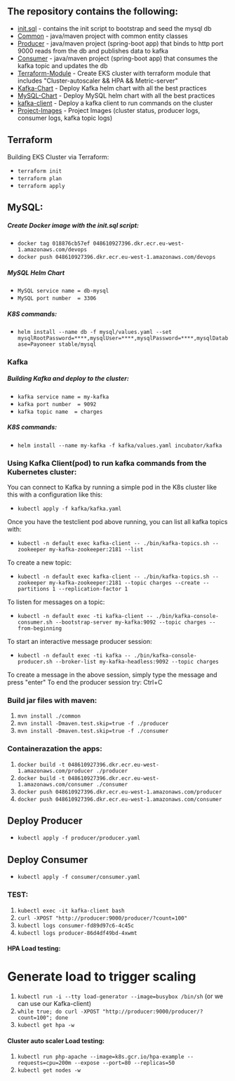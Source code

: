 ## The repository contains the following:

- [init.sql](#init.sql) - contains the init script to bootstrap and seed the mysql db
- [Common](#common) - java/maven project with common entity classes
- [Producer](#producer) - java/maven project (spring-boot app) that binds to http port 9000 reads from the db and publishes data to kafka
- [Consumer](#Consumer) - java/maven project (spring-boot app) that consumes the kafka topic and updates the db
- [Terraform-Module](#Terraform-Module)    - Create EKS cluster with terraform module that includes "Cluster-autoscaler && HPA && Metric-server"
- [Kafka-Chart](#Kafka-Chart)         - Deploy Kafka helm chart with all the best practices
- [MySQL-Chart](#MySQL-Chart)         - Deploy MySQL helm chart with all the best practices
- [kafka-client](#kafka-client)        - Deploy a kafka client to run commands on the cluster
- [Project-Images](#Project-Images)        - Project Images (cluster status, producer logs, consumer logs, kafka topic logs)



## Terraform

Building EKS Cluster via Terraform:

- `terraform init`
- `terraform plan`
- `terraform apply`

## MySQL:

##### Create Docker image with the init.sql script:

- `docker tag 018876cb57ef 048610927396.dkr.ecr.eu-west-1.amazonaws.com/devops`
- `docker push 048610927396.dkr.ecr.eu-west-1.amazonaws.com/devops`

##### MySQL Helm Chart

- `MySQL service name = db-mysql`
- `MySQL port number  = 3306`

##### K8S commands:

- `helm install --name db -f mysql/values.yaml --set mysqlRootPassword=****,mysqlUser=****,mysqlPassword=****,mysqlDatabase=Payoneer stable/mysql`

### Kafka

##### Building Kafka and deploy to the cluster:

- `kafka service name = my-kafka`
- `kafka port number  = 9092`
- `kafka topic name  = charges`

##### K8S commands:

- `helm install --name my-kafka -f kafka/values.yaml incubator/kafka`

### Using Kafka Client(pod) to run kafka commands from the Kubernetes cluster:

You can connect to Kafka by running a simple pod in the K8s cluster like this with a configuration like this:

- `kubectl apply -f kafka/kafka.yaml`

Once you have the testclient pod above running, you can list all kafka
topics with:

- `kubectl -n default exec kafka-client -- ./bin/kafka-topics.sh --zookeeper my-kafka-zookeeper:2181 --list`

To create a new topic:

- `kubectl -n default exec kafka-client -- ./bin/kafka-topics.sh --zookeeper my-kafka-zookeeper:2181 --topic charges --create --partitions 1 --replication-factor 1`

To listen for messages on a topic:

- `kubectl -n default exec -ti kafka-client -- ./bin/kafka-console-consumer.sh --bootstrap-server my-kafka:9092 --topic charges --from-beginning`

To start an interactive message producer session:

- `kubectl -n default exec -ti kafka -- ./bin/kafka-console-producer.sh --broker-list my-kafka-headless:9092 --topic charges`

To create a message in the above session, simply type the message and press "enter"
To end the producer session try: Ctrl+C

### Build jar files with maven:

1. `mvn install ./common`
2. `mvn install -Dmaven.test.skip=true -f ./producer`
3. `mvn install -Dmaven.test.skip=true -f ./consumer`

### Containerazation the apps:

1. `docker build -t 048610927396.dkr.ecr.eu-west-1.amazonaws.com/producer ./producer`
2. `docker build -t 048610927396.dkr.ecr.eu-west-1.amazonaws.com/consumer ./consumer`
3. `docker push 048610927396.dkr.ecr.eu-west-1.amazonaws.com/producer`
4. `docker push 048610927396.dkr.ecr.eu-west-1.amazonaws.com/consumer`

## Deploy Producer
- `kubectl apply -f producer/producer.yaml`


## Deploy Consumer
- `kubectl apply -f consumer/consumer.yaml`


### TEST:

1. `kubectl exec -it kafka-client bash`
2. `curl -XPOST "http://producer:9000/producer/?count=100"`
3. `kubectl logs consumer-fd89d97c6-4c45c`
4. `kubectl logs producer-86d4df49bd-4xwmt`

#### HPA Load testing:

# Generate load to trigger scaling

1. `kubectl run -i --tty load-generator --image=busybox /bin/sh` (or we can use our Kafka-client)
2. `while true; do curl -XPOST "http://producer:9000/producer/?count=100"; done`
3. `kubectl get hpa -w`

#### Cluster auto scaler Load testing:

1. `kubectl run php-apache --image=k8s.gcr.io/hpa-example --requests=cpu=200m --expose --port=80 --replicas=50`
2. `kubectl get nodes -w`